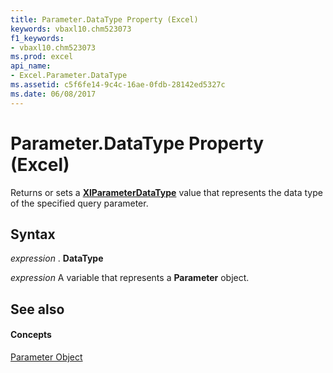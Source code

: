 ```yaml
---
title: Parameter.DataType Property (Excel)
keywords: vbaxl10.chm523073
f1_keywords:
- vbaxl10.chm523073
ms.prod: excel
api_name:
- Excel.Parameter.DataType
ms.assetid: c5f6fe14-9c4c-16ae-0fdb-28142ed5327c
ms.date: 06/08/2017
---
```



# Parameter.DataType Property (Excel)

Returns or sets a  **[XlParameterDataType](Excel.XlParameterDataType.md)** value that represents the data type of the specified query parameter.


## Syntax

 _expression_ . **DataType**

 _expression_ A variable that represents a **Parameter** object.


## See also


#### Concepts


[Parameter Object](Excel.Parameter.md)

